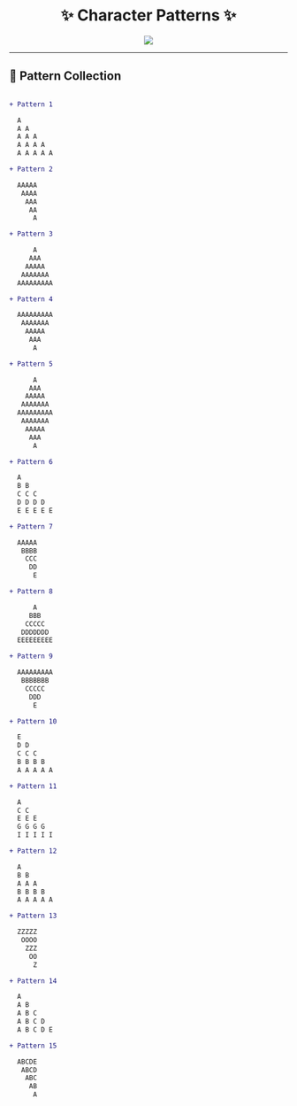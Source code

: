 <h1 align="center">✨ Character Patterns ✨</h1>

<p align="center">
  <img src="https://readme-typing-svg.herokuapp.com?color=36BCF7&size=24&center=true&vCenter=true&width=500&lines=Creative+Character+Patterns;Made+with+Java;Stylish+and+Fun!" />
</p>

---

## 🔡 Pattern Collection

```diff

+ Pattern 1

  A
  A A
  A A A
  A A A A
  A A A A A

+ Pattern 2

  AAAAA
   AAAA
    AAA
     AA
      A

+ Pattern 3

      A
     AAA
    AAAAA
   AAAAAAA
  AAAAAAAAA

+ Pattern 4

  AAAAAAAAA
   AAAAAAA
    AAAAA
     AAA
      A

+ Pattern 5

      A
     AAA
    AAAAA
   AAAAAAA
  AAAAAAAAA
   AAAAAAA
    AAAAA
     AAA
      A

+ Pattern 6

  A
  B B
  C C C
  D D D D
  E E E E E

+ Pattern 7

  AAAAA
   BBBB
    CCC
     DD
      E

+ Pattern 8

      A
     BBB
    CCCCC
   DDDDDDD
  EEEEEEEEE

+ Pattern 9

  AAAAAAAAA
   BBBBBBB
    CCCCC
     DDD
      E

+ Pattern 10

  E
  D D
  C C C
  B B B B
  A A A A A

+ Pattern 11

  A
  C C
  E E E
  G G G G
  I I I I I

+ Pattern 12

  A
  B B
  A A A
  B B B B
  A A A A A

+ Pattern 13

  ZZZZZ
   OOOO
    ZZZ
     OO
      Z

+ Pattern 14

  A
  A B
  A B C
  A B C D
  A B C D E

+ Pattern 15

  ABCDE
   ABCD
    ABC
     AB
      A

